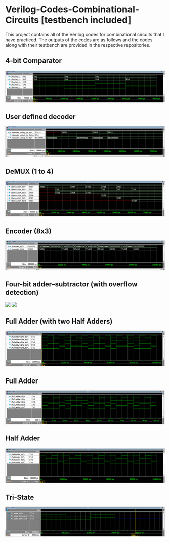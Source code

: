 # Verilog-Codes-Combinational-Circuits [testbench included]

This project contains all of the Verilog codes for combinational circuits that I have practiced. 
The outputs of the codes are as follows and the codes along with their testbench are provided in the respective repositories.

## 4-bit Comparator
![](Comparator%20(4-bit)/four_bit_comp.png)
## User defined decoder 
![](Decoder%20(user%20defined)/decoder_op.png)
## DeMUX (1 to 4)
![](Demux%20(1%20to%204)/demux_1t4.png)
## Encoder (8x3) 
![](Encoder%20(8x3)/encoder%20op.png)
## Four-bit adder–subtractor (with overflow detection)
![](Four-bit%20adder–subtractor%20(with%20overflow%20detection)/add_sub_pic.png)
![](Four-bit%20adder–subtractor%20(with%20overflow%20detection)/add_sub_op.png)
## Full Adder (with two Half Adders)
![](Full%20Adder%20(with%20two%20Half%20Adders)/FA_2HA.png)
## Full Adder
![](Full%20Adder/FA.png)
## Half Adder
![](Half%20Adder/HA.png)
## Tri-State 
![](Tri%20State/tri_state.png)
